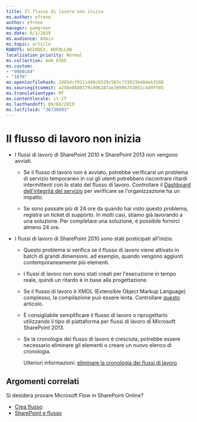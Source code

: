 ```yaml
---
title: Il flusso di lavoro non inizia
ms.author: efrene
author: efrene
manager: pamgreen
ms.date: 8/2/2019
ms.audience: Admin
ms.topic: article
ROBOTS: NOINDEX, NOFOLLOW
localization_priority: Normal
ms.collection: Adm_O365
ms.custom:
- "9000144"
- "1670"
ms.openlocfilehash: 2d85dcf9111d48cb529c583c733823b404eb3188
ms.sourcegitcommit: a256e8680379c006287ae30996763051c4d9ff85
ms.translationtype: MT
ms.contentlocale: it-IT
ms.lasthandoff: 09/04/2019
ms.locfileid: "36738093"
---
```

# <a name="workflow-is-not-starting"></a>Il flusso di lavoro non inizia

- I flussi di lavoro di SharePoint 2010 e SharePoint 2013 non vengono avviati.

    - Se il flusso di lavoro non è avviato, potrebbe verificarsi un problema di servizio temporaneo in cui gli utenti potrebbero riscontrare ritardi intermittenti con lo stato del flusso di lavoro. Controllare il [Dashboard dell'integrità del servizio](https:/admin.microsoft.com/AdminPortal/Home#/servicehealth) per verificare se l'organizzazione ha un impatto.

    - Se sono passate più di 24 ore da quando hai visto questo problema, registra un ticket di supporto. In molti casi, stiamo già lavorando a una soluzione. Per completare una soluzione, è possibile fornirci almeno 24 ore.

- I flussi di lavoro di SharePoint 2010 sono stati posticipati all'inizio.

    - Questo problema si verifica se il flusso di lavoro viene attivato in batch di grandi dimensioni. ad esempio, quando vengono aggiunti contemporaneamente più elementi.

    - I flussi di lavoro non sono stati creati per l'esecuzione in tempo reale, quindi un ritardo è in base alla progettazione.

   -  Se il flusso di lavoro è XMOL (Extensible Object Markup Language) complesso, la compilazione può essere lenta. Controllare [questo](https://support.microsoft.com//kb/3043697) articolo.

    - È consigliabile semplificare il flusso di lavoro o riprogettarlo utilizzando il tipo di piattaforma per flussi di lavoro di Microsoft SharePoint 2013.

    - Se la cronologia del flusso di lavoro è cresciuta, potrebbe essere necessario eliminare gli elementi o creare un nuovo elenco di cronologia.

        Ulteriori informazioni: [eliminare la cronologia dei flussi di lavoro](https://blogs.technet.microsoft.com/marj/2015/08/07/sharepoint-2010-workflows-best-practice-purge-workflow-history-list-items/)


## <a name="related-topics"></a>Argomenti correlati
Si desidera provare Microsoft Flow in SharePoint Online?
- [Crea flusso](https://support.office.com/article/Create-a-flow-for-a-list-or-library-in-SharePoint-Online-or-OneDrive-for-Business-a9c3e03b-0654-46af-a254-20252e580d01) 
- [SharePoint e flusso](https://flow.microsoft.com/blog/sharepoint-and-flow/) 


